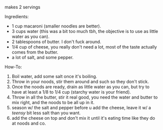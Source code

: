 makes 2 servings

Ingredients:
- 1 cup macaroni (smaller noodles are better).
- 3 cups water (this was a bit too much tbh, the objective is to use as little water as you can).
- 2 tablespoons of butter. I don't fuck around.
- 1/4 cup of cheese, you really don't need a lot, most of the taste actually comes from the butter.
- a lot of salt, and some pepper.

How-To:
1. Boil water, add some salt once it's boiling.
2. Throw in your noods, stir them around and such so they don't stick.
3. Once the noods are ready, drain as little water as you can, but try to have at least a 1/8 to 1/4 cup (starchy water is your friend).
4. Throw in all the butter, stir it real good, you need the water and butter to mix right, and the noods to be all up in it.
5. season w/ the salt and pepper before u add the cheese, leave it w/ a *teensy* bit less salt than you want.
6. add the cheese on top and don't mix it until it's eating time like they do at noods and co.
